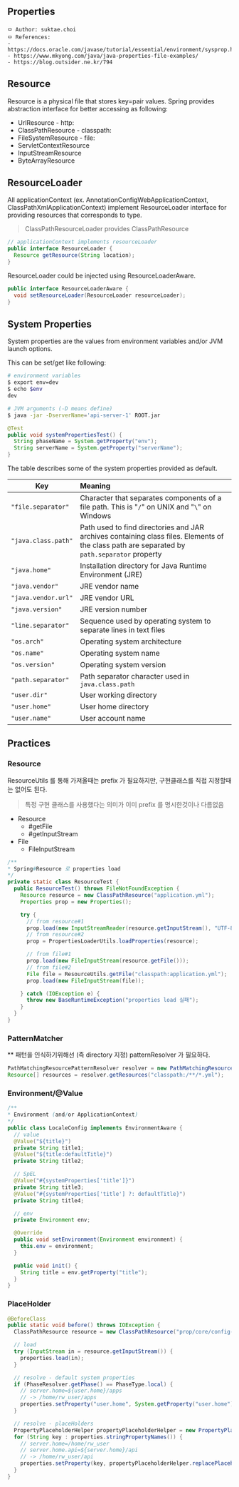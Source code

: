 ## Properties

```
ㅁ Author: suktae.choi
ㅁ References:
- https://docs.oracle.com/javase/tutorial/essential/environment/sysprop.html
- https://www.mkyong.com/java/java-properties-file-examples/
- https://blog.outsider.ne.kr/794
```

## Resource

Resource is a physical file that stores key=pair values. Spring provides abstraction interface for better accessing as following:

- UrlResource - http:
- ClassPathResource - classpath:
- FileSystemResource - file:
- ServletContextResource
- InputStreamResource
- ByteArrayResource

## ResourceLoader

All applicationContext (ex. AnnotationConfigWebApplicationContext, ClassPathXmlApplicationContext) implement ResourceLoader interface for providing resources that corresponds to type.

> ClassPathResourceLoader provides ClassPathResource

```java
// applicationContext implements resourceLoader
public interface ResourceLoader {
  Resource getResource(String location);
}
```

ResourceLoader could be injected using ResourceLoaderAware.

```java
public interface ResourceLoaderAware {
  void setResourceLoader(ResourceLoader resourceLoader);
}
```

## System Properties

System properties are the values from environment variables and/or JVM launch options.

This can be set/get like following:

```bash
# environment variables
$ export env=dev
$ echo $env
dev

# JVM arguments (-D means define)
$ java -jar -DserverName='api-server-1' ROOT.jar
```

```java
@Test
public void systemPropertiesTest() {
  String phaseName = System.getProperty("env");
  String serverName = System.getProperty("serverName");
}
```

The table describes some of the system properties provided as default.

| Key                 | Meaning                                                      |
| ------------------- | :----------------------------------------------------------- |
| `"file.separator"`  | Character that separates components of a file path. This is "`/`" on UNIX and "`\`" on Windows |
| `"java.class.path"` | Path used to find directories and JAR archives containing class files. Elements of the class path are separated by `path.separator` property |
| `"java.home"`       | Installation directory for Java Runtime Environment (JRE)    |
| `"java.vendor"`     | JRE vendor name                                              |
| `"java.vendor.url"` | JRE vendor URL                                               |
| `"java.version"`    | JRE version number                                           |
| `"line.separator"`  | Sequence used by operating system to separate lines in text files |
| `"os.arch"`         | Operating system architecture                                |
| `"os.name"`         | Operating system name                                        |
| `"os.version"`      | Operating system version                                     |
| `"path.separator"`  | Path separator character used in `java.class.path`           |
| `"user.dir"`        | User working directory                                       |
| `"user.home"`       | User home directory                                          |
| `"user.name"`       | User account name                                            |

## Practices

### Resource

ResourceUtils 를 통해 가져올때는 prefix 가 필요하지만, 구현클래스를 직접 지정할때는 없어도 된다.

>특정 구현 클래스를 사용했다는 의미가 이미 prefix 를 명시한것이나 다름없음

- Resource
  - \#getFile
  - \#getInputStream
- File
  - FileInputStream

```java
/**
* Spring#Resource 로 properties load
*/
private static class ResourceTest {
  public ResourceTest() throws FileNotFoundException {
    Resource resource = new ClassPathResource("application.yml");
    Properties prop = new Properties();

    try {
      // from resource#1
      prop.load(new InputStreamReader(resource.getInputStream(), "UTF-8"));
      // from resource#2
      prop = PropertiesLoaderUtils.loadProperties(resource);

      // from file#1
      prop.load(new FileInputStream(resource.getFile()));
      // from file#2
      File file = ResourceUtils.getFile("classpath:application.yml");
      prop.load(new FileInputStream(file));

    } catch (IOException e) {
      throw new BaseRuntimeException("properties load 실패");
    }
  }
}
```

### PatternMatcher

** 패턴을 인식하기위해선 (즉 directory 지정) patternResolver 가 필요하다.

```java
PathMatchingResourcePatternResolver resolver = new PathMatchingResourcePatternResolver();
Resource[] resources = resolver.getResources("classpath:/**/*.yml");
```

### Environment/@Value

```java
/**
* Environment (and/or ApplicationContext)
*/
public class LocaleConfig implements EnvironmentAware {
  // value
  @Value("${title}")
  private String title1;
  @Value("${title:defaultTitle}")
  private String title2;

  // SpEL
  @Value("#{systemProperties['title']}")
  private String title3;
  @Value("#{systemProperties['title'] ?: defaultTitle}")
  private String title4;

  // env
  private Environment env;

  @Override
  public void setEnvironment(Environment environment) {
    this.env = environment;
  }

  public void init() {
    String title = env.getProperty("title");
  }
}
```

### PlaceHolder

```java
@BeforeClass
public static void before() throws IOException {
  ClassPathResource resource = new ClassPathResource("prop/core/config-default.properties");

  // load
  try (InputStream in = resource.getInputStream()) {
    properties.load(in);
  }

  // resolve - default system properties 
  if (PhaseResolver.getPhase() == PhaseType.local) {
    // server.home=${user.home}/apps
    // -> /home/rw_user/apps
    properties.setProperty("user.home", System.getProperty("user.home"));
  }

  // resolve - placeHolders
  PropertyPlaceholderHelper propertyPlaceholderHelper = new PropertyPlaceholderHelper(PlaceholderConfigurerSupport.DEFAULT_PLACEHOLDER_PREFIX, PlaceholderConfigurerSupport.DEFAULT_PLACEHOLDER_SUFFIX);
  for (String key : properties.stringPropertyNames()) {
    // server.home=/home/rw_user
    // server.home.api=${server.home}/api
    // -> /home/rw_user/api
    properties.setProperty(key, propertyPlaceholderHelper.replacePlaceholders(properties.getProperty(key), properties));
  }
}
```